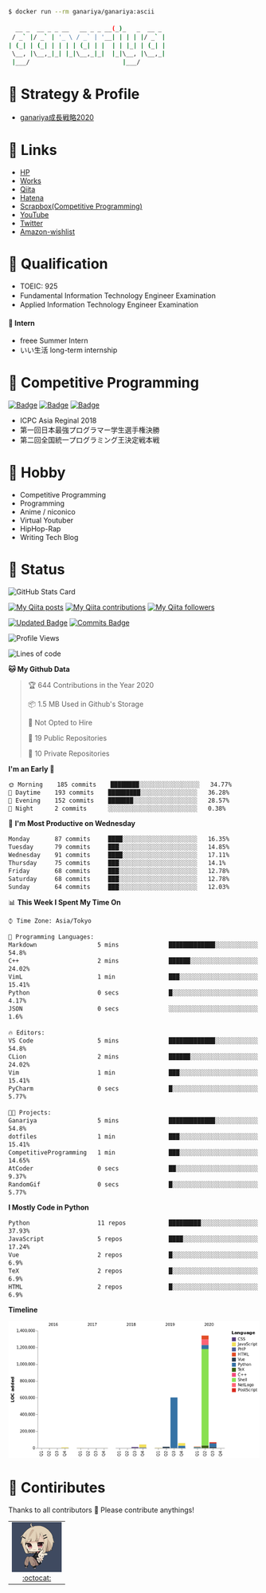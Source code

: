 
```bash
$ docker run --rm ganariya/ganariya:ascii

  __ _  __ _ _ __   __ _ _ __(_)_   _  __ _
 / _` |/ _` | '_ \ / _` | '__| | | | |/ _` |
| (_| | (_| | | | | (_| | |  | | |_| | (_| |
 \__, |\__,_|_| |_|\__,_|_|  |_|\__, |\__,_|
 |___/                          |___/

```

# 🐾 Strategy & Profile

- [ganariya成長戦略2020](https://docs.google.com/presentation/d/1miXe07Y9XukI6bwbh8q4TjisLdw-n51e3prdmfTTCgY/edit)

# 🐾 Links

- [HP](https://ganariya.github.io/whoami/)
- [Works](https://ganariya.github.io/works/)
- [Qiita](https://qiita.com/ganariya)
- [Hatena](https://ganariya.hatenablog.com/)
- [Scrapbox(Competitive Programming)](https://scrapbox.io/ganariya/)
- [YouTube](https://www.youtube.com/channel/UCPTKMrRhOSf30v59Ktbpl1A)
- [Twitter](https://twitter.com/ganariya)
- [Amazon-wishlist](https://www.amazon.co.jp/hz/wishlist/ls/7297J1ZN3DSH)

# 🐾 Qualification

- TOEIC: 925
- Fundamental Information Technology Engineer Examination　
- Applied Information Technology Engineer Examination

#### 🐾 Intern

- freee Summer Intern
- いい生活 long-term internship


# 🐾 Competitive Programming

[![Badge](https://cp-logo.vercel.app/atcoder/ganariya2525)](https://atcoder.jp/users/ganariya2525) [![Badge](https://cp-logo.vercel.app/codeforces/ganariya)](https://codeforces.com/profile/ganariya) [![Badge](https://cp-logo.vercel.app/yukicoder/ganariya)](https://yukicoder.me/users/3037)

- ICPC Asia Reginal 2018
- 第一回日本最強プログラマー学生選手権決勝
- 第二回全国統一プログラミング王決定戦本戦

# 🐾 Hobby

- Competitive Programming
- Programming
- Anime / niconico
- Virtual Youtuber
- HipHop-Rap
- Writing Tech Blog

# 🐾 Status

![GitHub Stats Card](https://github-readme-stats.vercel.app/api?username=Ganariya&count_private=true&show_icons=true&theme=dracula)


[![My Qiita posts](https://qiita-badge.apiapi.app/s/ganariya/posts.svg)](http://qiita.com/ganariya) 
[![My Qiita contributions](https://qiita-badge.apiapi.app/s/ganariya/contributions.svg)](http://qiita.com/ganariya) [![My Qiita followers](https://qiita-badge.apiapi.app/s/ganariya/followers.svg)](http://qiita.com/ganariya)
                
[![Updated Badge](https://badges.pufler.dev/updated/Ganariya/Ganariya)](https://github.com/Ganariya) [![Commits Badge](https://badges.pufler.dev/commits/monthly/Ganariya)](https://github.com/Ganariya)

<!--START_SECTION:waka-->
![Profile Views](http://img.shields.io/badge/Profile%20Views-161-blue)

![Lines of code](https://img.shields.io/badge/From%20Hello%20World%20I%27ve%20Written-3.3%20million%20lines%20of%20code-blue)

**🐱 My Github Data** 

> 🏆 644 Contributions in the Year 2020
 > 
> 📦 1.5 MB Used in Github's Storage 
 > 
> 🚫 Not Opted to Hire
 > 
> 📜 19 Public Repositories
 > 
> 🔑 10 Private Repositories 

**I'm an Early 🐤** 

```text
🌞 Morning    185 commits    ████████░░░░░░░░░░░░░░░░░   34.77% 
🌆 Daytime    193 commits    █████████░░░░░░░░░░░░░░░░   36.28% 
🌃 Evening    152 commits    ███████░░░░░░░░░░░░░░░░░░   28.57% 
🌙 Night      2 commits      ░░░░░░░░░░░░░░░░░░░░░░░░░   0.38%

```
📅 **I'm Most Productive on Wednesday** 

```text
Monday       87 commits     ████░░░░░░░░░░░░░░░░░░░░░   16.35% 
Tuesday      79 commits     ███░░░░░░░░░░░░░░░░░░░░░░   14.85% 
Wednesday    91 commits     ████░░░░░░░░░░░░░░░░░░░░░   17.11% 
Thursday     75 commits     ███░░░░░░░░░░░░░░░░░░░░░░   14.1% 
Friday       68 commits     ███░░░░░░░░░░░░░░░░░░░░░░   12.78% 
Saturday     68 commits     ███░░░░░░░░░░░░░░░░░░░░░░   12.78% 
Sunday       64 commits     ███░░░░░░░░░░░░░░░░░░░░░░   12.03%

```


📊 **This Week I Spent My Time On** 

```text
⌚︎ Time Zone: Asia/Tokyo

💬 Programming Languages: 
Markdown                 5 mins              █████████████░░░░░░░░░░░░   54.8% 
C++                      2 mins              ██████░░░░░░░░░░░░░░░░░░░   24.02% 
VimL                     1 min               ███░░░░░░░░░░░░░░░░░░░░░░   15.41% 
Python                   0 secs              █░░░░░░░░░░░░░░░░░░░░░░░░   4.17% 
JSON                     0 secs              ░░░░░░░░░░░░░░░░░░░░░░░░░   1.6%

🔥 Editors: 
VS Code                  5 mins              █████████████░░░░░░░░░░░░   54.8% 
CLion                    2 mins              ██████░░░░░░░░░░░░░░░░░░░   24.02% 
Vim                      1 min               ███░░░░░░░░░░░░░░░░░░░░░░   15.41% 
PyCharm                  0 secs              █░░░░░░░░░░░░░░░░░░░░░░░░   5.77%

🐱‍💻 Projects: 
Ganariya                 5 mins              █████████████░░░░░░░░░░░░   54.8% 
dotfiles                 1 min               ███░░░░░░░░░░░░░░░░░░░░░░   15.41% 
CompetitiveProgramming   1 min               ███░░░░░░░░░░░░░░░░░░░░░░   14.65% 
AtCoder                  0 secs              ██░░░░░░░░░░░░░░░░░░░░░░░   9.37% 
RandomGif                0 secs              █░░░░░░░░░░░░░░░░░░░░░░░░   5.77%

```

**I Mostly Code in Python** 

```text
Python                   11 repos            █████████░░░░░░░░░░░░░░░░   37.93% 
JavaScript               5 repos             ████░░░░░░░░░░░░░░░░░░░░░   17.24% 
Vue                      2 repos             █░░░░░░░░░░░░░░░░░░░░░░░░   6.9% 
TeX                      2 repos             █░░░░░░░░░░░░░░░░░░░░░░░░   6.9% 
HTML                     2 repos             █░░░░░░░░░░░░░░░░░░░░░░░░   6.9%

```


**Timeline**

![Chart not found](https://github.com/Ganariya/Ganariya/blob/master/charts/bar_graph.png) 


<!--END_SECTION:waka-->

# 🐾 Contiributes

Thanks to all contributors 🎉
Please contribute anythings!

<table>
  <tr>
    <td align="center"><a href="https://github.com/Ganariya"><img src="https://github.com/Ganariya/Ganariya/blob/master/ganariya.png?raw=true" width="100px;" alt="ganariya"/><br /><a href="https://github.com/Ganariya" title="Code">:octocat: </a></a></td>
  </tr>
</table>

